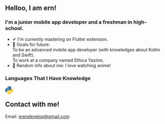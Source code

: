 ## Helloo, I am ern!

### I'm a junior mobile app developer and a freshman in high-school.
- ✔ I'm currently mastering on Flutter extension.
- 🎯 Goals for future:<br>
    To be an advanced mobile app developer (with knowledges about Kotlin and Swift).<br>
    To work at a company named Ethica Yazılım.
- 👀 Random info about me: I love watching anime!
### Languages That I Have Knowledge
[<img align="left" alt="Python" width="26px" src="./img/python.png" style="padding-right:10px;"/>][route]
<br>
## Contact with me!
 Email: erendevelop@gmail.com
 

[route]: https://github.com/ernkedy/tum-kodlarim